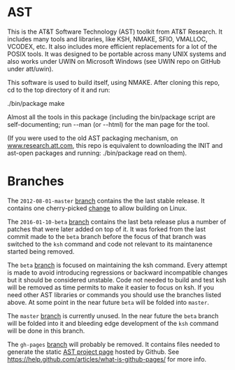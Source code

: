 AST
===

This is the AT&amp;T Software Technology (AST) toolkit from AT&amp;T Research.
It includes many tools and libraries, like KSH, NMAKE, SFIO, VMALLOC, VCODEX,
etc. It also includes more efficient replacements for a lot of the POSIX tools.
It was designed to be portable across many UNIX systems and also works
under UWIN on Microsoft Windows (see UWIN repo on GitHub under att/uwin).

This software is used to build itself, using NMAKE.
After cloning this repo, cd to the top directory of it and run:

./bin/package make

Almost all the tools in this package (including the bin/package script are
self-documenting; run <tool> --man (or --html) for the man page for the tool.

(If you were used to the old AST packaging mechanism, on www.research.att.com,
this repo is equivalent to downloading the INIT and ast-open packages and
running: ./bin/package read on them).

Branches
========

The `2012-08-01-master` [branch](https://github.com/att/ast/commits/2012-08-01-master) contains the the last stable release. It contains one cherry-picked [change](https://github.com/att/ast/commit/e79c29295092fe2b2282d134e2b7cce32ec9dcac) to allow building on Linux.

The `2016-01-10-beta` [branch](https://github.com/att/ast/commits/2016-01-10-beta) contains the last beta release plus a number of patches that were later added on top of it. It was forked from the last commit made to the `beta` branch before the focus of that branch was switched to the `ksh` command and code not relevant to its maintanence started being removed.

The `beta` [branch](https://github.com/att/ast/commits/master) is focused on maintaining the ksh command. Every attempt is made to avoid introducing regressions or backward incompatible changes but it should be considered unstable. Code not needed to build and test ksh will be removed as time permits to make it easier to focus on ksh. If you need other AST libraries or commands you should use the branches listed above. At some point in the near future `beta` will be folded into `master`.

The `master` [branch](https://github.com/att/ast/commits/master) is currently unused. In the near future the `beta` branch will be folded into it and bleeding edge development of the `ksh` command will be done in this branch.

The `gh-pages` [branch](https://github.com/att/ast/commits/gh-pages) will probably be removed. It contains files needed to generate the static [AST project page](https://att.github.io/ast/) hosted by Github. See https://help.github.com/articles/what-is-github-pages/ for more info.
